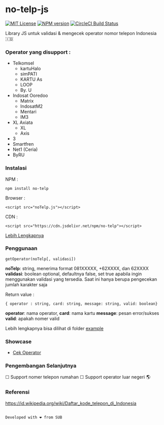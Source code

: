 
# no-telp-js
[![MIT License][license-image]][license] [![NPM version][npm-version-image]][npm-url] [![CircleCI Build Status][circleci-image]][circleci-url]

Library JS untuk validasi &amp; mengecek operator nomor telepon Indonesia 🇮🇩

### Operator yang disupport :

 - Telkomsel
	 - kartuHalo
	 - simPATI
	 - KARTU As
	 - LOOP
	 - By. U
- Indosat Ooredoo
	- Matrix
	- IndosatM2
	- Mentari
	- IM3
- XL Axiata
	- XL
	- Axis
- 3
- Smartfren
- Net1 (Ceria)
- ByRU

### Instalasi

NPM :

    npm install no-telp


Browser :

    <script src="noTelp.js"></script>

CDN :

	<script src="https://cdn.jsdelivr.net/npm/no-telp"></script>

[Lebih Lengkapnya](https://cdn.jsdelivr.net/npm/no-telp/)

###  Penggunaan

    getOperator(noTelp[, validasi])

**noTelp**: string, menerima format 081XXXXX, +62XXXX, dan 62XXXX
**validasi**: boolean optional, defaultnya false, set true apabila ingin menggunakan validasi yang tersedia. Saat ini hanya berupa pengecekan jumlah karakter saja

Return value  :

    { operator : string, card: string, message: string, valid: boolean}

**operator**: nama operator,
**card**: nama kartu
**message**: pesan error/sukses
**valid**: apakah nomer valid

Lebih lengkapnya bisa dilihat di folder [example](https://github.com/rfnajid/no-telp-js/tree/master/example)

### Showcase
- [Cek Operator](http://cek-operator.rfnaj.id)

### Pengembangan Selanjutnya
☐ Support nomer telepon rumahan
☐ Support operator luar negeri 🌎

### Referensi

https://id.wikipedia.org/wiki/Daftar_kode_telepon_di_Indonesia

##

    Developed with ❤️ from SUB

[license-image]: http://img.shields.io/badge/license-MIT-blue.svg
[license]: license.md
[npm-url]: https://npmjs.org/package/no-telp
[npm-version-image]: https://badge.fury.io/js/no-telp.svg
[circleci-image]: https://circleci.com/gh/rfnajid/no-telp-js.svg?style=shield
[circleci-url]: https://circleci.com/gh/rfnajid/no-telp-js